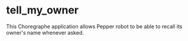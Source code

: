 # tell_my_owner
This Choregraphe application allows Pepper robot to be able to recall its owner's name whenever asked.

